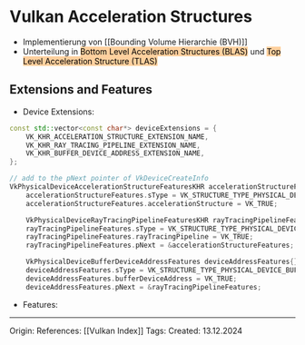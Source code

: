 # Vulkan Acceleration Structures

- Implementierung von [[Bounding Volume Hierarchie (BVH)]]
- Unterteilung in <mark style="background: #FFB86CA6;">Bottom Level Acceleration Structures (BLAS)</mark> und <mark style="background: #FFB86CA6;">Top Level Acceleration Structure (TLAS)</mark>

## Extensions and Features

- Device Extensions:
```c++
const std::vector<const char*> deviceExtensions = {
    VK_KHR_ACCELERATION_STRUCTURE_EXTENSION_NAME,
    VK_KHR_RAY_TRACING_PIPELINE_EXTENSION_NAME,
    VK_KHR_BUFFER_DEVICE_ADDRESS_EXTENSION_NAME,
};

// add to the pNext pointer of VkDeviceCreateInfo
VkPhysicalDeviceAccelerationStructureFeaturesKHR accelerationStructureFeatures{};
    accelerationStructureFeatures.sType = VK_STRUCTURE_TYPE_PHYSICAL_DEVICE_ACCELERATION_STRUCTURE_FEATURES_KHR;
    accelerationStructureFeatures.accelerationStructure = VK_TRUE;

    VkPhysicalDeviceRayTracingPipelineFeaturesKHR rayTracingPipelineFeatures{};
    rayTracingPipelineFeatures.sType = VK_STRUCTURE_TYPE_PHYSICAL_DEVICE_RAY_TRACING_PIPELINE_FEATURES_KHR;
    rayTracingPipelineFeatures.rayTracingPipeline = VK_TRUE;
    rayTracingPipelineFeatures.pNext = &accelerationStructureFeatures;

    VkPhysicalDeviceBufferDeviceAddressFeatures deviceAddressFeatures{};
    deviceAddressFeatures.sType = VK_STRUCTURE_TYPE_PHYSICAL_DEVICE_BUFFER_DEVICE_ADDRESS_FEATURES;
    deviceAddressFeatures.bufferDeviceAddress = VK_TRUE;
    deviceAddressFeatures.pNext = &rayTracingPipelineFeatures;
```
- Features:

---

Origin: 
References: [[Vulkan Index]]
Tags: 
Created: 13.12.2024

